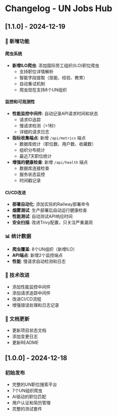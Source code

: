 # Changelog - UN Jobs Hub

## [1.1.0] - 2024-12-19

### 🎉 新增功能

#### 爬虫系统
- **新增ILO爬虫**: 添加国际劳工组织(ILO)职位爬虫
  - 支持职位详情解析
  - 智能字段提取（技能、经验、教育）
  - 自动重试机制
  - 爬虫现在支持8个UN组织

#### 监控和可观测性
- **性能监控中间件**: 自动记录API请求时间和状态
  - 请求ID追踪
  - 慢请求检测（>1秒）
  - 详细的请求日志
- **指标收集端点**: 新增 `/api/metrics` 端点
  - 数据库统计（职位数、用户数、收藏数）
  - 组织分布统计
  - 最近7天职位统计
- **增强的健康检查**: 新增 `/api/health` 端点
  - 数据库连接检查
  - 服务状态监控
  - 时间戳记录

#### CI/CD改进
- **部署自动化**: 添加实际的Railway部署命令
- **烟雾测试**: 生产部署后自动运行健康检查
- **性能测试**: 自动测试API响应时间
- **安全扫描**: 改进Trivy配置，只关注严重漏洞

### 📊 统计数据
- **爬虫覆盖**: 8个UN组织（新增ILO）
- **API端点**: 新增2个监控端点
- **性能**: 慢请求自动检测和日志

### 🔧 技术改进
- 添加性能监控中间件
- 添加请求追踪中间件
- 改进CI/CD流程
- 增强错误处理和日志记录

### 📝 文档更新
- 更新项目状态文档
- 添加变更日志
- 更新README

## [1.0.0] - 2024-12-18

### 初始发布
- 完整的UN职位搜索平台
- 7个UN组织爬虫
- AI驱动的职位匹配
- 用户认证和简历管理
- 完整的测试套件

